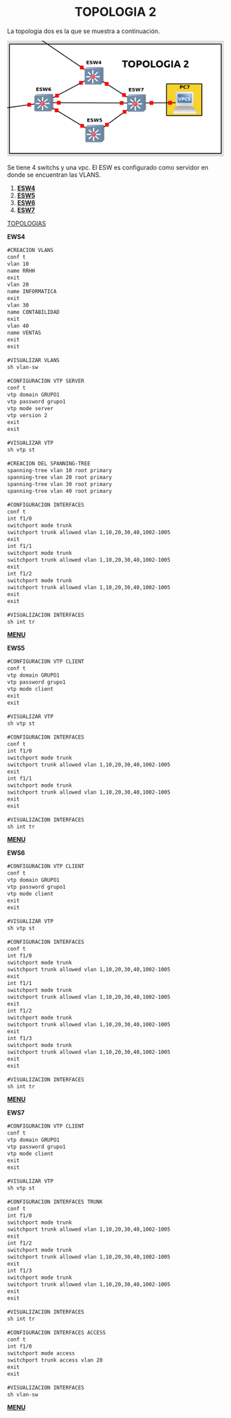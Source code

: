 # <center>TOPOLOGIA 2 </center>

La topologia dos es la que se muestra a continuación. 
<div id="MENU">

![topologia2](/proyecto1/documentacion/imagenes/topo2.png)

Se tiene 4 switchs y una vpc. El ESW es configurado como servidor en donde se encuentran las VLANS.

1. [**ESW4**](#SERVER)
1. [**ESW5**](#CLIENTE1)
1. [**ESW6**](#CLIENTE2)
1. [**ESW7**](#CLIENTE3)

[TOPOLOGIAS](/proyecto1/README.md)

<div id="SERVER">

**EWS4**

```shell
#CREACION VLANS
conf t
vlan 10
name RRHH
exit
vlan 20
name INFORMATICA
exit
vlan 30
name CONTABILIDAD
exit
vlan 40
name VENTAS
exit
exit

#VISUALIZAR VLANS
sh vlan-sw

#CONFIGURACION VTP SERVER
conf t
vtp domain GRUPO1
vtp password grupo1
vtp mode server
vtp version 2
exit 
exit

#VISUALIZAR VTP
sh vtp st

#CREACION DEL SPANNING-TREE
spanning-tree vlan 10 root primary
spanning-tree vlan 20 root primary
spanning-tree vlan 30 root primary
spanning-tree vlan 40 root primary

#CONFIGURACION INTERFACES
conf t
int f1/0
switchport mode trunk
switchport trunk allowed vlan 1,10,20,30,40,1002-1005
exit
int f1/1
switchport mode trunk
switchport trunk allowed vlan 1,10,20,30,40,1002-1005
exit
int f1/2
switchport mode trunk
switchport trunk allowed vlan 1,10,20,30,40,1002-1005
exit
exit

#VISUALIZACION INTERFACES
sh int tr
```
[**MENU**](#MENU)


<div id="CLIENTE1">

**EWS5**

```shell
#CONFIGURACION VTP CLIENT
conf t
vtp domain GRUPO1
vtp password grupo1
vtp mode client
exit 
exit

#VISUALIZAR VTP
sh vtp st

#CONFIGURACION INTERFACES
conf t
int f1/0
switchport mode trunk
switchport trunk allowed vlan 1,10,20,30,40,1002-1005
exit
int f1/1
switchport mode trunk
switchport trunk allowed vlan 1,10,20,30,40,1002-1005
exit
exit

#VISUALIZACION INTERFACES
sh int tr
```
[**MENU**](#MENU)

<div id="CLIENTE2">

**EWS6**

```shell
#CONFIGURACION VTP CLIENT
conf t
vtp domain GRUPO1
vtp password grupo1
vtp mode client
exit 
exit

#VISUALIZAR VTP
sh vtp st

#CONFIGURACION INTERFACES
conf t
int f1/0
switchport mode trunk
switchport trunk allowed vlan 1,10,20,30,40,1002-1005
exit
int f1/1
switchport mode trunk
switchport trunk allowed vlan 1,10,20,30,40,1002-1005
exit
int f1/2
switchport mode trunk
switchport trunk allowed vlan 1,10,20,30,40,1002-1005
exit
int f1/3
switchport mode trunk
switchport trunk allowed vlan 1,10,20,30,40,1002-1005
exit
exit

#VISUALIZACION INTERFACES
sh int tr
```
[**MENU**](#MENU)

<div id="CLIENTE3">

**EWS7**

```shell
#CONFIGURACION VTP CLIENT
conf t
vtp domain GRUPO1
vtp password grupo1
vtp mode client
exit 
exit

#VISUALIZAR VTP
sh vtp st

#CONFIGURACION INTERFACES TRUNK
conf t
int f1/0
switchport mode trunk
switchport trunk allowed vlan 1,10,20,30,40,1002-1005
exit
int f1/2
switchport mode trunk
switchport trunk allowed vlan 1,10,20,30,40,1002-1005
exit
int f1/3
switchport mode trunk
switchport trunk allowed vlan 1,10,20,30,40,1002-1005
exit
exit

#VISUALIZACION INTERFACES
sh int tr

#CONFIGURACION INTERFACES ACCESS
conf t
int f1/0
switchport mode access
switchport trunk access vlan 20
exit
exit

#VISUALIZACION INTERFACES
sh vlan-sw
```
[**MENU**](#MENU)